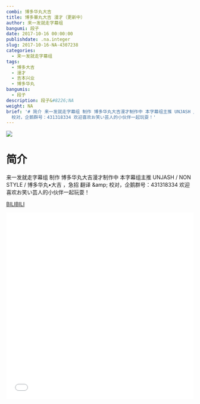 ```yaml
---
combi: 博多华丸大吉
title: 博多華丸大吉 漫才（更新中）
author: 来一发就走字幕组
bangumi: 段子
date: 2017-10-16 00:00:00
publishdate: .na.integer
slug: 2017-10-16-NA-4307238
categories:
  - 来一发就走字幕组
tags:
  - 博多大吉
  - 漫才
  - 吉本兴业
  - 博多华丸
bangumis:
  - 段子
description: 段子&#8226;NA
weight: NA
brief: '# 简介 来一发就走字幕组 制作 博多华丸大吉漫才制作中 本字幕组主推 UNJASH / NON STYLE / 博多华丸•大吉 ，急招 翻译 &amp;amp;
  校对，企鹅群号：431318334 欢迎喜欢お笑い芸人的小伙伴一起玩耍！'
---
```


![](https://i.imgur.com/ZLLtjI6.jpg)

# 简介  
来一发就走字幕组 制作 博多华丸大吉漫才制作中 本字幕组主推 UNJASH / NON STYLE / 博多华丸•大吉 ，急招 翻译 &amp;amp; 校对，企鹅群号：431318334 欢迎喜欢お笑い芸人的小伙伴一起玩耍！

  [BILIBILI](https://www.bilibili.com/video/av4307238/)


<div class="vcontainer">  <iframe class='video' src="//www.bilibili.com/blackboard/player.html?aid=4307238" width="100%" height="500" frameborder="0" allowfullscreen="allowfullscreen"></iframe></div>
